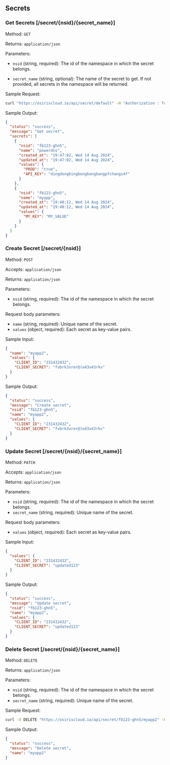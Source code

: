 ## Secrets

### Get Secrets [/secret/{nsid}/{secret_name}]

Method: `GET`

Returns: `application/json`

Parameters:

- `nsid` (string, required): The id of the namespace in which the secret belongs.

- `secret_name` (string, optional): The name of the secret to get. If not provided, all secrets in the namespace will be
  returned.

Sample Request:

```bash
curl "https://osiriscloud.io/api/secret/default" -H "Authorization : Token <token>"
```

Sample Output:

```json
{
  "status": "success",
  "message": "Get secret",
  "secrets": [
    {
      "nsid": "fb123-ghn5",
      "name": "powerdns",
      "created_at": "19:47:02, Wed 14 Aug 2024",
      "updated_at": "19:47:02, Wed 14 Aug 2024",
      "values": {
        "PROD": "true",
        "API_KEY": "dingdongbingbongbangbangpfchangs4f"
      }
    },
    {
      "nsid": "fb123-ghn5",
      "name": "myapp",
      "created_at": "19:48:12, Wed 14 Aug 2024",
      "updated_at": "19:48:12, Wed 14 Aug 2024",
      "values": {
        "MY_KEY": "MY_VALUE"
      }
    }
  ]
}
```

### Create Secret [/secret/{nsid}]

Method: `POST`

Accepts: `application/json`

Returns: `application/json`

Parameters:

- `nsid` (string, required): The id of the namespace in which the secret belongs.

Request body parameters:

- `name` (string, required): Unique name of the secret.
- `values` (object, required): Each secret as key-value pairs.

Sample Input:

```json
{
  "name": "myapp2",
  "values": {
    "CLIENT_ID": "231432432",
    "CLIENT_SECRET": "fvbrk3vrer@(e43v43rkv"
  }
}
```

Sample Output:

```json
{
  "status": "success",
  "message": "Create secret",
  "nsid": "fb123-ghn5",
  "name": "myapp2",
  "values": {
    "CLIENT_ID": "231432432",
    "CLIENT_SECRET": "fvbrk3vrer@(e43v43rkv"
  }
}
```

### Update Secret [/secret/{nsid}/{secret_name}]

Method: `PATCH`

Accepts: `application/json`

Returns: `application/json`

Parameters:

- `nsid` (string, required): The id of the namespace in which the secret belongs.
- `secret_name` (string, required): Unique name of the secret.

Request body parameters:

- `values` (object, required): Each secret as key-value pairs.

Sample Input:

```json
{
  "values": {
    "CLIENT_ID": "231432432",
    "CLIENT_SECRET": "updated123"
  }
}
```

Sample Output:

```json
{
  "status": "success",
  "message": "Update secret",
  "nsid": "fb123-ghn5",
  "name": "myapp2",
  "values": {
    "CLIENT_ID": "231432432",
    "CLIENT_SECRET": "updated123"
  }
}
```

### Delete Secret [/secret/{nsid}/{secret_name}]

Method: `DELETE`

Returns: `application/json`

Parameters:

- `nsid` (string, required): The id of the namespace in which the secret belongs.
- `secret_name` (string, required): Unique name of the secret.

Sample Request:

```bash
curl -X DELETE "https://osiriscloud.io/api/secret/fb123-ghn5/myapp2" -H "Authorization: Token <token>"
```

Sample Output:

```json
{
  "status": "success",
  "message": "Delete secret",
  "name": "myapp2"
}
```
